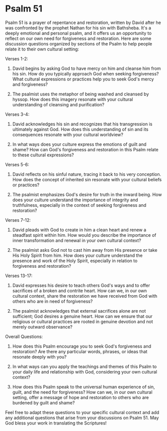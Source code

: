 # Psalm 51

Psalm 51 is a prayer of repentance and restoration, written by David after he was confronted by the prophet Nathan for his sin with Bathsheba. It's a deeply emotional and personal psalm, and it offers us an opportunity to reflect on our own need for forgiveness and restoration. Here are some discussion questions organized by sections of the Psalm to help people relate it to their own cultural setting:

Verses 1-2:

1. David begins by asking God to have mercy on him and cleanse him from his sin. How do you typically approach God when seeking forgiveness? What cultural expressions or practices help you to seek God's mercy and forgiveness?

2. The psalmist uses the metaphor of being washed and cleansed by hyssop. How does this imagery resonate with your cultural understanding of cleansing and purification?

Verses 3-4:

1. David acknowledges his sin and recognizes that his transgression is ultimately against God. How does this understanding of sin and its consequences resonate with your cultural worldview?

2. In what ways does your culture express the emotions of guilt and shame? How can God's forgiveness and restoration in this Psalm relate to these cultural expressions?

Verses 5-6:

1. David reflects on his sinful nature, tracing it back to his very conception. How does the concept of inherited sin resonate with your cultural beliefs or practices?

2. The psalmist emphasizes God's desire for truth in the inward being. How does your culture understand the importance of integrity and truthfulness, especially in the context of seeking forgiveness and restoration?

Verses 7-12:

1. David pleads with God to create in him a clean heart and renew a steadfast spirit within him. How would you describe the importance of inner transformation and renewal in your own cultural context?

2. The psalmist asks God not to cast him away from His presence or take His Holy Spirit from him. How does your culture understand the presence and work of the Holy Spirit, especially in relation to forgiveness and restoration?

Verses 13-17:

1. David expresses his desire to teach others God's ways and to offer sacrifices of a broken and contrite heart. How can we, in our own cultural context, share the restoration we have received from God with others who are in need of forgiveness?

2. The psalmist acknowledges that external sacrifices alone are not sufficient; God desires a genuine heart. How can we ensure that our religious or cultural practices are rooted in genuine devotion and not merely outward observance?

Overall Questions:

1. How does this Psalm encourage you to seek God's forgiveness and restoration? Are there any particular words, phrases, or ideas that resonate deeply with you?

2. In what ways can you apply the teachings and themes of this Psalm to your daily life and relationship with God, considering your own cultural context?

3. How does this Psalm speak to the universal human experience of sin, guilt, and the need for forgiveness? How can we, in our own cultural setting, offer a message of hope and restoration to others who are burdened by guilt and shame?

Feel free to adapt these questions to your specific cultural context and add any additional questions that arise from your discussions on Psalm 51. May God bless your work in translating the Scriptures!